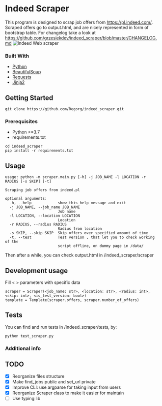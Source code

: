 # Indeed Scraper
This program is designed to scrap job offers from https://pl.indeed.com/. Scraped offers go to output.html, and are nicely represented in form of bootstrap table.
For changelog take a look at https://github.com/grzesiekdev/indeed_scraper/blob/master/CHANGELOG.md
![Indeed Web scraper](https://i.imgur.com/DVAChtO.png)

### Built With
* [Python](https://www.python.org/)
* [BeautifulSoup](https://www.crummy.com/software/BeautifulSoup/bs4/doc/)
* [Requests](https://requests.readthedocs.io/en/master/)
* [Jinja2](https://jinja.palletsprojects.com/en/2.11.x/)



## Getting Started

```
git clone https://github.com/Regorg/indeed_scraper.git
```

### Prerequisites
* Python >=3.7
* requirements.txt
```
cd indeed_scraper
pip install -r requirements.txt
```

<!-- USAGE EXAMPLES -->
## Usage

```
usage: python -m scraper.main.py [-h] -j JOB_NAME -l LOCATION -r RADIUS [-s SKIP] [-t]

Scraping job offers from indeed.pl

optional arguments:
  -h, --help            show this help message and exit
  -j JOB_NAME, --job_name JOB_NAME
                        Job name
  -l LOCATION, --location LOCATION
                        Location
  -r RADIUS, --radius RADIUS
                        Radius from location
  -s SKIP, --skip SKIP  Skip offers over specified amount of time
  -t, --test            Test version , that let you to check working of the
                        script offline, on dummy page in /data/
```
Then after a while, you can check output.html in /indeed_scraper/scraper

## Development usage

Fill < > parameters with specific data
```
scraper = Scraper(<job_name: str>, <location: str>, <radius: int>, <skip: int>, <is_test_version: bool>)
template = Template(scraper.offers, scraper.number_of_offers)
```

## Tests
You can find and run tests in /indeed_scraper/tests, by:
```
python test_scraper.py
```

### Additional info

## TODO
- [x] Reorganize files structure
- [x] Make find_jobs public and set_url private
- [x] Improve CLI: use argparse for taking input from users
- [x] Reorganize Scraper class to make it easier for maintain
- [ ] Use typing lib
